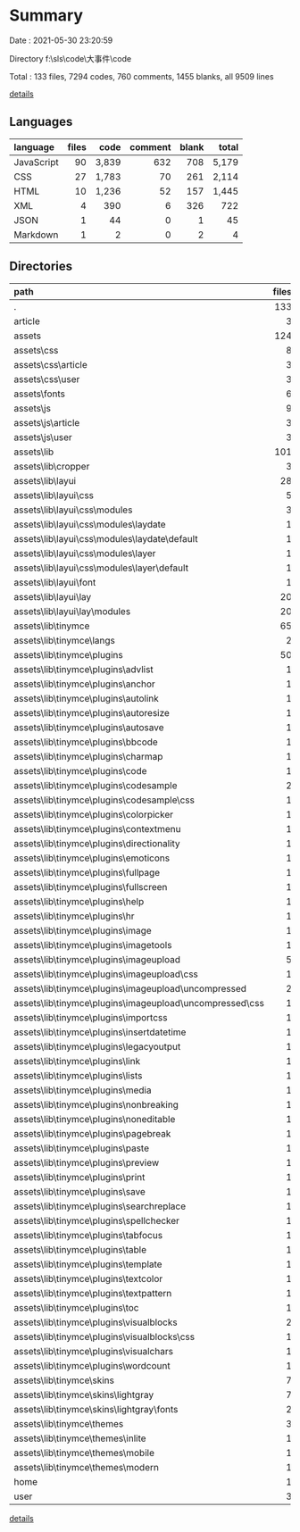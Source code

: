 # Summary

Date : 2021-05-30 23:20:59

Directory f:\sls\code\大事件\code

Total : 133 files,  7294 codes, 760 comments, 1455 blanks, all 9509 lines

[details](details.md)

## Languages
| language | files | code | comment | blank | total |
| :--- | ---: | ---: | ---: | ---: | ---: |
| JavaScript | 90 | 3,839 | 632 | 708 | 5,179 |
| CSS | 27 | 1,783 | 70 | 261 | 2,114 |
| HTML | 10 | 1,236 | 52 | 157 | 1,445 |
| XML | 4 | 390 | 6 | 326 | 722 |
| JSON | 1 | 44 | 0 | 1 | 45 |
| Markdown | 1 | 2 | 0 | 2 | 4 |

## Directories
| path | files | code | comment | blank | total |
| :--- | ---: | ---: | ---: | ---: | ---: |
| . | 133 | 7,294 | 760 | 1,455 | 9,509 |
| article | 3 | 258 | 17 | 57 | 332 |
| assets | 124 | 6,313 | 710 | 1,325 | 8,348 |
| assets\css | 8 | 268 | 23 | 38 | 329 |
| assets\css\article | 3 | 61 | 4 | 9 | 74 |
| assets\css\user | 3 | 79 | 9 | 9 | 97 |
| assets\fonts | 6 | 789 | 24 | 137 | 950 |
| assets\js | 9 | 491 | 118 | 120 | 729 |
| assets\js\article | 3 | 266 | 66 | 62 | 394 |
| assets\js\user | 3 | 118 | 16 | 45 | 179 |
| assets\lib | 101 | 4,765 | 545 | 1,030 | 6,340 |
| assets\lib\cropper | 3 | 2,952 | 454 | 588 | 3,994 |
| assets\lib\layui | 28 | 205 | 30 | 311 | 546 |
| assets\lib\layui\css | 5 | 5 | 5 | 0 | 10 |
| assets\lib\layui\css\modules | 3 | 3 | 3 | 0 | 6 |
| assets\lib\layui\css\modules\laydate | 1 | 1 | 1 | 0 | 2 |
| assets\lib\layui\css\modules\laydate\default | 1 | 1 | 1 | 0 | 2 |
| assets\lib\layui\css\modules\layer | 1 | 1 | 1 | 0 | 2 |
| assets\lib\layui\css\modules\layer\default | 1 | 1 | 1 | 0 | 2 |
| assets\lib\layui\font | 1 | 172 | 3 | 311 | 486 |
| assets\lib\layui\lay | 20 | 23 | 20 | 0 | 43 |
| assets\lib\layui\lay\modules | 20 | 23 | 20 | 0 | 43 |
| assets\lib\tinymce | 65 | 1,214 | 38 | 85 | 1,337 |
| assets\lib\tinymce\langs | 2 | 262 | 0 | 2 | 264 |
| assets\lib\tinymce\plugins | 50 | 719 | 27 | 82 | 828 |
| assets\lib\tinymce\plugins\advlist | 1 | 1 | 0 | 0 | 1 |
| assets\lib\tinymce\plugins\anchor | 1 | 1 | 0 | 0 | 1 |
| assets\lib\tinymce\plugins\autolink | 1 | 1 | 0 | 0 | 1 |
| assets\lib\tinymce\plugins\autoresize | 1 | 1 | 0 | 0 | 1 |
| assets\lib\tinymce\plugins\autosave | 1 | 1 | 0 | 0 | 1 |
| assets\lib\tinymce\plugins\bbcode | 1 | 1 | 0 | 0 | 1 |
| assets\lib\tinymce\plugins\charmap | 1 | 1 | 0 | 0 | 1 |
| assets\lib\tinymce\plugins\code | 1 | 1 | 0 | 0 | 1 |
| assets\lib\tinymce\plugins\codesample | 2 | 110 | 8 | 22 | 140 |
| assets\lib\tinymce\plugins\codesample\css | 1 | 109 | 8 | 22 | 139 |
| assets\lib\tinymce\plugins\colorpicker | 1 | 1 | 0 | 0 | 1 |
| assets\lib\tinymce\plugins\contextmenu | 1 | 1 | 0 | 0 | 1 |
| assets\lib\tinymce\plugins\directionality | 1 | 1 | 0 | 0 | 1 |
| assets\lib\tinymce\plugins\emoticons | 1 | 1 | 0 | 0 | 1 |
| assets\lib\tinymce\plugins\fullpage | 1 | 1 | 0 | 0 | 1 |
| assets\lib\tinymce\plugins\fullscreen | 1 | 1 | 0 | 0 | 1 |
| assets\lib\tinymce\plugins\help | 1 | 1 | 0 | 0 | 1 |
| assets\lib\tinymce\plugins\hr | 1 | 1 | 0 | 0 | 1 |
| assets\lib\tinymce\plugins\image | 1 | 1 | 0 | 0 | 1 |
| assets\lib\tinymce\plugins\imagetools | 1 | 1 | 0 | 0 | 1 |
| assets\lib\tinymce\plugins\imageupload | 5 | 432 | 19 | 40 | 491 |
| assets\lib\tinymce\plugins\imageupload\css | 1 | 86 | 0 | 0 | 86 |
| assets\lib\tinymce\plugins\imageupload\uncompressed | 2 | 203 | 3 | 17 | 223 |
| assets\lib\tinymce\plugins\imageupload\uncompressed\css | 1 | 84 | 0 | 0 | 84 |
| assets\lib\tinymce\plugins\importcss | 1 | 1 | 0 | 0 | 1 |
| assets\lib\tinymce\plugins\insertdatetime | 1 | 1 | 0 | 0 | 1 |
| assets\lib\tinymce\plugins\legacyoutput | 1 | 1 | 0 | 0 | 1 |
| assets\lib\tinymce\plugins\link | 1 | 1 | 0 | 0 | 1 |
| assets\lib\tinymce\plugins\lists | 1 | 1 | 0 | 0 | 1 |
| assets\lib\tinymce\plugins\media | 1 | 1 | 0 | 0 | 1 |
| assets\lib\tinymce\plugins\nonbreaking | 1 | 1 | 0 | 0 | 1 |
| assets\lib\tinymce\plugins\noneditable | 1 | 1 | 0 | 0 | 1 |
| assets\lib\tinymce\plugins\pagebreak | 1 | 1 | 0 | 0 | 1 |
| assets\lib\tinymce\plugins\paste | 1 | 1 | 0 | 0 | 1 |
| assets\lib\tinymce\plugins\preview | 1 | 1 | 0 | 0 | 1 |
| assets\lib\tinymce\plugins\print | 1 | 1 | 0 | 0 | 1 |
| assets\lib\tinymce\plugins\save | 1 | 1 | 0 | 0 | 1 |
| assets\lib\tinymce\plugins\searchreplace | 1 | 1 | 0 | 0 | 1 |
| assets\lib\tinymce\plugins\spellchecker | 1 | 1 | 0 | 0 | 1 |
| assets\lib\tinymce\plugins\tabfocus | 1 | 1 | 0 | 0 | 1 |
| assets\lib\tinymce\plugins\table | 1 | 1 | 0 | 0 | 1 |
| assets\lib\tinymce\plugins\template | 1 | 1 | 0 | 0 | 1 |
| assets\lib\tinymce\plugins\textcolor | 1 | 1 | 0 | 0 | 1 |
| assets\lib\tinymce\plugins\textpattern | 1 | 1 | 0 | 0 | 1 |
| assets\lib\tinymce\plugins\toc | 1 | 1 | 0 | 0 | 1 |
| assets\lib\tinymce\plugins\visualblocks | 2 | 136 | 0 | 20 | 156 |
| assets\lib\tinymce\plugins\visualblocks\css | 1 | 135 | 0 | 20 | 155 |
| assets\lib\tinymce\plugins\visualchars | 1 | 1 | 0 | 0 | 1 |
| assets\lib\tinymce\plugins\wordcount | 1 | 1 | 0 | 0 | 1 |
| assets\lib\tinymce\skins | 7 | 199 | 1 | 0 | 200 |
| assets\lib\tinymce\skins\lightgray | 7 | 199 | 1 | 0 | 200 |
| assets\lib\tinymce\skins\lightgray\fonts | 2 | 194 | 0 | 0 | 194 |
| assets\lib\tinymce\themes | 3 | 3 | 0 | 0 | 3 |
| assets\lib\tinymce\themes\inlite | 1 | 1 | 0 | 0 | 1 |
| assets\lib\tinymce\themes\mobile | 1 | 1 | 0 | 0 | 1 |
| assets\lib\tinymce\themes\modern | 1 | 1 | 0 | 0 | 1 |
| home | 1 | 330 | 0 | 16 | 346 |
| user | 3 | 148 | 7 | 32 | 187 |

[details](details.md)